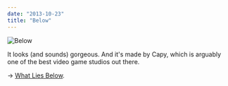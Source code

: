 ```yaml
---
date: "2013-10-23"
title: "Below"
---
```


![Below][image]

It looks (and sounds) gorgeous. And it's made by Capy, which is arguably one of the best video game studios out there.

→ [What Lies Below](http://whatliesbelow.com/).


[image]: /images/posts/2013-10-23-below.jpg
